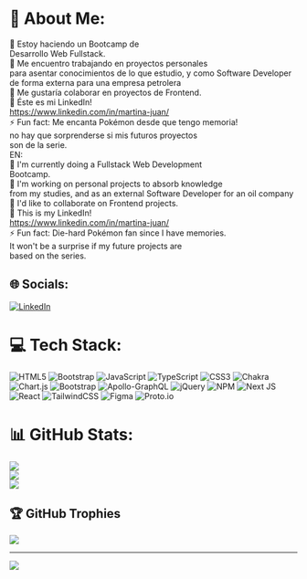 # 💫 About Me:
🌱 Estoy haciendo un Bootcamp de<br>Desarrollo Web Fullstack.<br>🔭 Me encuentro trabajando en proyectos personales<br>para asentar conocimientos de lo que estudio, y como Software Developer de forma externa para una empresa petrolera<br>👯 Me gustaría colaborar en proyectos de Frontend.<br>💬 Éste es mi LinkedIn!<br>https://www.linkedin.com/in/martina-juan/<br>⚡ Fun fact: Me encanta Pokémon desde que tengo memoria!<br>no hay que sorprenderse si mis futuros proyectos<br>son de la serie.<br>EN:<br>🌱 I'm currently doing a Fullstack Web Development<br>Bootcamp.<br>🔭 I'm working on personal projects to absorb knowledge<br>from my studies, and as an external Software Developer for an oil company<br>👯 I'd like to collaborate on Frontend projects.<br>💬 This is my LinkedIn!<br>https://www.linkedin.com/in/martina-juan/<br>⚡ Fun fact: Die-hard Pokémon fan since I have memories.<br>It won't be a surprise if my future projects are<br>based on the series.


## 🌐 Socials:
[![LinkedIn](https://img.shields.io/badge/LinkedIn-%230077B5.svg?logo=linkedin&logoColor=white)](https://linkedin.com/in/martina-juan) 

# 💻 Tech Stack:
![HTML5](https://img.shields.io/badge/html5-%23E34F26.svg?style=for-the-badge&logo=html5&logoColor=white) ![Bootstrap](https://img.shields.io/badge/bootstrap-%238511FA.svg?style=for-the-badge&logo=bootstrap&logoColor=white) ![JavaScript](https://img.shields.io/badge/javascript-%23323330.svg?style=for-the-badge&logo=javascript&logoColor=%23F7DF1E) ![TypeScript](https://img.shields.io/badge/typescript-%23007ACC.svg?style=for-the-badge&logo=typescript&logoColor=white) ![CSS3](https://img.shields.io/badge/css3-%231572B6.svg?style=for-the-badge&logo=css3&logoColor=white) ![Chakra](https://img.shields.io/badge/chakra-%234ED1C5.svg?style=for-the-badge&logo=chakraui&logoColor=white) ![Chart.js](https://img.shields.io/badge/chart.js-F5788D.svg?style=for-the-badge&logo=chart.js&logoColor=white) ![Bootstrap](https://img.shields.io/badge/bootstrap-%238511FA.svg?style=for-the-badge&logo=bootstrap&logoColor=white) ![Apollo-GraphQL](https://img.shields.io/badge/-ApolloGraphQL-311C87?style=for-the-badge&logo=apollo-graphql) ![jQuery](https://img.shields.io/badge/jquery-%230769AD.svg?style=for-the-badge&logo=jquery&logoColor=white) ![NPM](https://img.shields.io/badge/NPM-%23CB3837.svg?style=for-the-badge&logo=npm&logoColor=white) ![Next JS](https://img.shields.io/badge/Next-black?style=for-the-badge&logo=next.js&logoColor=white) ![React](https://img.shields.io/badge/react-%2320232a.svg?style=for-the-badge&logo=react&logoColor=%2361DAFB) ![TailwindCSS](https://img.shields.io/badge/tailwindcss-%2338B2AC.svg?style=for-the-badge&logo=tailwind-css&logoColor=white) ![Figma](https://img.shields.io/badge/figma-%23F24E1E.svg?style=for-the-badge&logo=figma&logoColor=white) ![Proto.io](https://img.shields.io/badge/Proto.io-161637?style=for-the-badge&logo=proto.io&logoColor=00e5ff)
# 📊 GitHub Stats:
![](https://github-readme-stats.vercel.app/api?username=MarArmstrong&theme=dracula&hide_border=true&include_all_commits=true&count_private=true)<br/>
![](https://github-readme-streak-stats.herokuapp.com/?user=MarArmstrong&theme=dracula&hide_border=true)<br/>
![](https://github-readme-stats.vercel.app/api/top-langs/?username=MarArmstrong&theme=dracula&hide_border=true&include_all_commits=true&count_private=true&layout=compact)

## 🏆 GitHub Trophies
![](https://github-profile-trophy.vercel.app/?username=MarArmstrong&theme=dracula&no-frame=false&no-bg=false&margin-w=4)

---
[![](https://visitcount.itsvg.in/api?id=MarArmstrong&icon=7&color=6)](https://visitcount.itsvg.in)

<!-- Proudly created with GPRM ( https://gprm.itsvg.in ) -->
